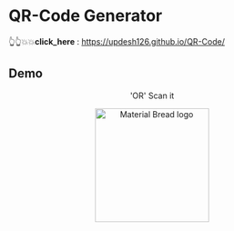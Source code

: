 # QR-Code Generator 
👆👆💥💥**click_here** : https://updesh126.github.io/QR-Code/ <br>
## Demo
<p align="center">
'OR' Scan it<br>
</p>
<!-- ![QR-Code](https://user-images.githubusercontent.com/77198464/178109197-01cb775a-2124-4f50-91c2-1b7455d466b4.png) -->
<p align="center">
  <img width="200" src="https://user-images.githubusercontent.com/77198464/178109197-01cb775a-2124-4f50-91c2-1b7455d466b4.png" alt="Material Bread logo">
</p>
